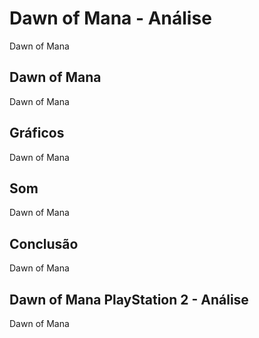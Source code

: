 ---
---

# Dawn of Mana - Análise

Dawn of Mana

## Dawn of Mana

Dawn of Mana

## Gráficos

Dawn of Mana

## Som

Dawn of Mana

## Conclusão

Dawn of Mana

## Dawn of Mana PlayStation 2 - Análise

Dawn of Mana
